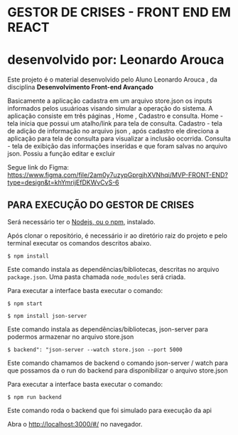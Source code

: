 # GESTOR DE CRISES - FRONT END EM REACT
# desenvolvido por: Leonardo Arouca

Este projeto é o material desenvolvido pelo Aluno Leonardo Arouca , da disciplina **Desenvolvimento Front-end Avançado** 

Basicamente a aplicação cadastra em um arquivo store.json os inputs informados pelos usuárioas visando simular a operação do sistema.
A aplicação consiste em três páginas , Home , Cadastro e consulta.
Home - tela inicia que possui um atalho/link para tela de consulta.
Cadastro - tela de adição de informação no arquivo json , após cadastro ele direciona a aplicação para tela de consulta para visualizar a inclusão ocorrida.
Consulta - tela de exibição das informações inseridas e que foram salvas no arquivo json. Possiu a função editar e excluir

Segue link do Figma: https://www.figma.com/file/2am0y7uzypGprgjhXVNhqi/MVP-FRONT-END?type=design&t=khYmrijEfDKWvCvS-6


## PARA EXECUÇÃO DO GESTOR DE CRISES

Será necessário ter o [Nodejs, ou o npm,](https://nodejs.org/en/download/) instalado. 

Após clonar o repositório, é necessário ir ao diretório raiz do projeto e pelo terminal executar os comandos descritos abaixo.

```
$ npm install
```

Este comando instala as dependências/bibliotecas, descritas no arquivo `package.json`. Uma pasta chamada `node_modules` será criada.


Para executar a interface basta executar o comando: 

```
$ npm start
```

```
$ npm install json-server
```

Este comando instala as dependências/bibliotecas, json-server para podermos armazenar no arquivo store.json

```
$ backend": "json-server --watch store.json --port 5000
```

Este comando chamamos de backend o comando json-server / watch para que possamos da o run do backend para disponibilizar o arquivo store.json


Para executar a interface basta executar o comando: 

```
$ npm run backend
```

Este comando roda o backend que foi simulado para execução da api

Abra o [http://localhost:3000/#/](http://localhost:3000/#/) no navegador.
